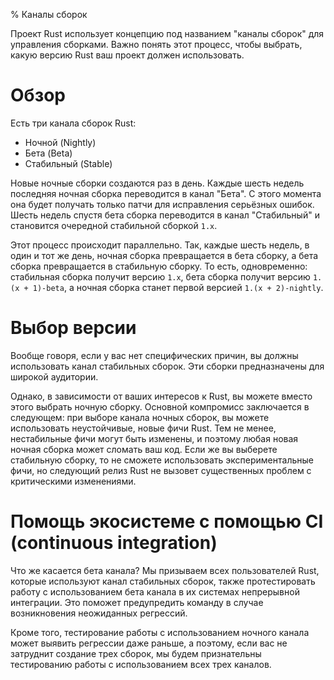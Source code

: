 % Каналы сборок

Проект Rust использует концепцию под названием "каналы сборок" для управления
сборками. Важно понять этот процесс, чтобы выбрать, какую версию Rust ваш проект
должен использовать.

# Обзор

Есть три канала сборок Rust:

* Ночной (Nightly)
* Бета (Beta)
* Стабильный (Stable)

Новые ночные сборки создаются раз в день. Каждые шесть недель последняя ночная
сборка переводится в канал "Бета". С этого момента она будет получать только
патчи для исправления серьёзных ошибок. Шесть недель спустя бета сборка
переводится в канал "Стабильный" и становится очередной стабильной сборкой
`1.x`.

Этот процесс происходит параллельно. Так, каждые шесть недель, в один и тот же
день, ночная сборка превращается в бета сборку, а бета сборка превращается в
стабильную сборку. То есть, одновременно: стабильная сборка получит версию
`1.x`, бета сборка получит версию `1.(x + 1)-beta`, а ночная сборка станет
первой версией `1.(x + 2)-nightly`.

# Выбор версии

Вообще говоря, если у вас нет специфических причин, вы должны использовать канал
стабильных сборок. Эти сборки предназначены для широкой аудитории.

Однако, в зависимости от ваших интересов к Rust, вы можете вместо этого выбрать
ночную сборку. Основной компромисс заключается в следующем: при выборе канала
ночных сборок, вы можете использовать неустойчивые, новые фичи Rust. Тем не
менее, нестабильные фичи могут быть изменены, и поэтому любая новая ночная
сборка может сломать ваш код. Если же вы выберете стабильную сборку, то не
сможете использовать экспериментальные фичи, но следующий релиз Rust не вызовет
существенных проблем с критическими изменениями.

# Помощь экосистеме с помощью CI (continuous integration)

Что же касается бета канала? Мы призываем всех пользователей Rust, которые
используют канал стабильных сборок, также протестировать работу с использованием
бета канала в их системах непрерывной интеграции. Это поможет предупредить
команду в случае возникновения неожиданных регрессий.

Кроме того, тестирование работы с использованием ночного канала может выявить
регрессии даже раньше, а поэтому, если вас не затруднит создание трех сборок, мы
будем признательны тестированию работы с использованием всех трех каналов.

